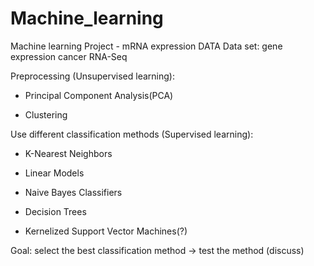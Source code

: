 # Machine_learning

Machine learning Project - mRNA expression DATA
Data set: gene expression cancer RNA-Seq

 

Preprocessing (Unsupervised learning):

- Principal Component Analysis(PCA)

- Clustering 

 

Use different classification methods (Supervised learning):

- K-Nearest Neighbors

- Linear Models

- Naive Bayes Classifiers

- Decision Trees

- Kernelized Support Vector Machines(?)

 

Goal: select the best classification method -> test the method (discuss)
